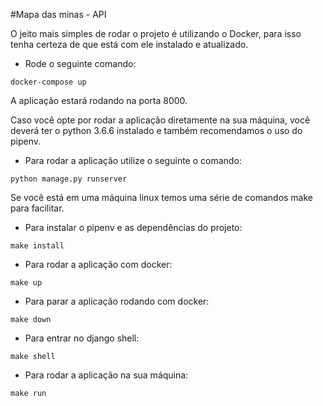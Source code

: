 #Mapa das minas - API

O jeito mais simples de rodar o projeto é utilizando o Docker,
para isso tenha certeza de que está com ele instalado e atualizado.

- Rode o seguinte comando:

```
docker-compose up
```

A aplicação estará rodando na porta 8000.

Caso você opte por rodar a aplicação diretamente na sua máquina,
você deverá ter o python 3.6.6 instalado e também recomendamos o
uso do pipenv.

- Para rodar a aplicação utilize o seguinte o comando:

```
python manage.py runserver
```

Se você está em uma máquina linux temos uma série de comandos make
para facilitar.

- Para instalar o pipenv e as dependências do projeto:

```
make install
```

- Para rodar a aplicação com docker:

```
make up
```

- Para parar a aplicação rodando com docker:

```
make down
```

- Para entrar no django shell:

```
make shell
```

- Para rodar a aplicação na sua máquina:

```
make run
```

